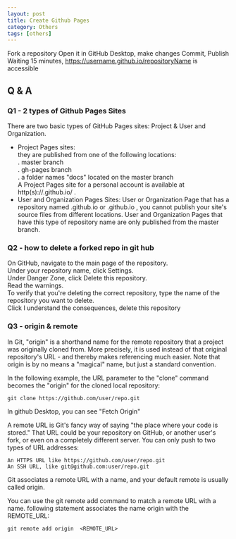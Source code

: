 ```yaml
---
layout: post
title: Create Github Pages
category: Others 
tags: [others]
---
```


Fork a repository
Open it in GitHub Desktop, make changes
Commit, 
Publish 
Waiting 15 minutes,  https://username.github.io/repositoryName is accessible 

 
## Q & A   
 
### Q1 - 2 types of Github Pages Sites
There are two basic types of GitHub Pages sites: Project & User and Organization.   
- Project Pages sites:   
  they are published from one of the following locations:   
  . master branch   
  . gh-pages branch   
  . a folder names "docs" located on the master branch   
  A Project Pages site for a personal account is available at http(s)://<username>.github.io/<projectname> .   
- User and Organization Pages Sites: 
User or Organization Page that has a repository named <username>.github.io or <orgname>.github.io , you cannot publish your site's source files from different locations. User and Organization Pages that have this type of repository name are only published from the master branch.

  
### Q2 - how to delete a forked repo in git hub   
On GitHub, navigate to the main page of the repository.  
Under your repository name, click  Settings.  
Under Danger Zone, click Delete this repository.  
Read the warnings.  
To verify that you're deleting the correct repository, type the name of the repository you want to delete.  
Click I understand the consequences, delete this repository   

### Q3 - origin & remote 
In Git, "origin" is a shorthand name for the remote repository that a project was originally cloned from. 
More precisely, it is used instead of that original repository's URL - and thereby makes referencing much easier. 
Note that origin is by no means a "magical" name, but just a standard convention.

In the following example, the URL parameter to the "clone" command becomes the "origin" for the cloned local repository:
```
git clone https://github.com/user/repo.git
```
In github Desktop, you can see "Fetch Origin" 

A remote URL is Git's fancy way of saying "the place where your code is stored." 
That URL could be your repository on GitHub, or another user's fork, or even on a completely different server. 
You can only push to two types of URL addresses: 
```
An HTTPS URL like https://github.com/user/repo.git
An SSH URL, like git@github.com:user/repo.git
```
Git associates a remote URL with a name, and your default remote is usually called origin.

You can use the git remote add command to match a remote URL with a name. following statement associates the name origin with the REMOTE_URL:
```
git remote add origin  <REMOTE_URL> 
```
